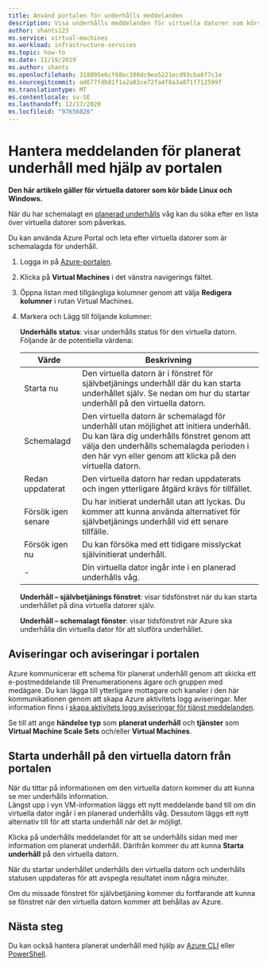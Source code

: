 ```yaml
---
title: Använd portalen för underhålls meddelanden
description: Visa underhålls meddelanden för virtuella datorer som körs i Azure och starta självbetjänings underhållet med hjälp av portalen.
author: shants123
ms.service: virtual-machines
ms.workload: infrastructure-services
ms.topic: how-to
ms.date: 11/19/2019
ms.author: shants
ms.openlocfilehash: 318095e6cf68ec100dc9ea5221ecd93cba8f7c1e
ms.sourcegitcommit: ad677fdb81f1a2a83ce72fa4f8a3a871f712599f
ms.translationtype: MT
ms.contentlocale: sv-SE
ms.lasthandoff: 12/17/2020
ms.locfileid: "97656826"
---
```

# <a name="handling-planned-maintenance-notifications-using-the-portal"></a>Hantera meddelanden för planerat underhåll med hjälp av portalen

**Den här artikeln gäller för virtuella datorer som kör både Linux och Windows.**

När du har schemalagt en [planerad underhålls](maintenance-notifications.md) våg kan du söka efter en lista över virtuella datorer som påverkas. 

Du kan använda Azure Portal och leta efter virtuella datorer som är schemalagda för underhåll.

1. Logga in på [Azure-portalen](https://portal.azure.com).

2. Klicka på **Virtual Machines** i det vänstra navigerings fältet.

3. Öppna listan med tillgängliga kolumner genom att välja **Redigera kolumner** i rutan Virtual Machines.

4. Markera och Lägg till följande kolumner:

   **Underhålls status**: visar underhålls status för den virtuella datorn. Följande är de potentiella värdena:
      
    | Värde | Beskrivning |
    |-------|-------------|
    | Starta nu | Den virtuella datorn är i fönstret för självbetjänings underhåll där du kan starta underhållet själv. Se nedan om hur du startar underhåll på den virtuella datorn. | 
    | Schemalagd | Den virtuella datorn är schemalagd för underhåll utan möjlighet att initiera underhåll. Du kan lära dig underhålls fönstret genom att välja den underhålls schemalagda perioden i den här vyn eller genom att klicka på den virtuella datorn. | 
    | Redan uppdaterat | Den virtuella datorn har redan uppdaterats och ingen ytterligare åtgärd krävs för tillfället. | 
    | Försök igen senare | Du har initierat underhåll utan att lyckas. Du kommer att kunna använda alternativet för självbetjänings underhåll vid ett senare tillfälle. | 
    | Försök igen nu | Du kan försöka med ett tidigare misslyckat självinitierat underhåll. | 
    | - | Din virtuella dator ingår inte i en planerad underhålls våg. |

   **Underhåll – självbetjänings fönstret**: visar tidsfönstret när du kan starta underhållet på dina virtuella datorer själv.
   
   **Underhåll – schemalagt fönster**: visar tidsfönstret när Azure ska underhålla din virtuella dator för att slutföra underhållet. 



## <a name="notification-and-alerts-in-the-portal"></a>Aviseringar och aviseringar i portalen

Azure kommunicerar ett schema för planerat underhåll genom att skicka ett e-postmeddelande till Prenumerationens ägare och gruppen med medägare. Du kan lägga till ytterligare mottagare och kanaler i den här kommunikationen genom att skapa Azure aktivitets logg aviseringar. Mer information finns i [skapa aktivitets logg aviseringar för tjänst meddelanden](../service-health/alerts-activity-log-service-notifications-portal.md).

Se till att ange **händelse typ** som **planerat underhåll** och **tjänster** som **Virtual Machine Scale Sets** och/eller **Virtual Machines**.

## <a name="start-maintenance-on-your-vm-from-the-portal"></a>Starta underhåll på den virtuella datorn från portalen

När du tittar på informationen om den virtuella datorn kommer du att kunna se mer underhålls information.  
Längst upp i vyn VM-information läggs ett nytt meddelande band till om din virtuella dator ingår i en planerad underhålls våg. Dessutom läggs ett nytt alternativ till för att starta underhåll när det är möjligt. 


Klicka på underhålls meddelandet för att se underhålls sidan med mer information om planerat underhåll. Därifrån kommer du att kunna **Starta underhåll** på den virtuella datorn.

När du startar underhållet underhålls den virtuella datorn och underhålls statusen uppdateras för att avspegla resultatet inom några minuter.

Om du missade fönstret för självbetjäning kommer du fortfarande att kunna se fönstret när den virtuella datorn kommer att behållas av Azure. 


## <a name="next-steps"></a>Nästa steg

Du kan också hantera planerat underhåll med hjälp av [Azure CLI](maintenance-notifications-cli.md) eller [PowerShell](maintenance-notifications-powershell.md).
